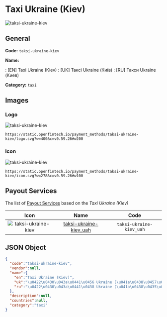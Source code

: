 
# Taxi Ukraine (Kiev) 
![taksi-ukraine-kiev](https://static.openfintech.io/payment_methods/taksi-ukraine-kiev/logo.svg?w=400&c=v0.59.26#w200)  

## General 
**Code:** `taksi-ukraine-kiev` 
 
**Name:** 
 
:	[EN] Taxi Ukraine (Kiev) 
:	[UK] Таксі Ukraine (Київ) 
:	[RU] Такси Ukraine (Киев) 
 
**Category:** `taxi` 
 

## Images 

### Logo 
![taksi-ukraine-kiev](https://static.openfintech.io/payment_methods/taksi-ukraine-kiev/logo.svg?w=400&c=v0.59.26#w200)  

```
https://static.openfintech.io/payment_methods/taksi-ukraine-kiev/logo.svg?w=400&c=v0.59.26#w200
```  

### Icon 
![taksi-ukraine-kiev](https://static.openfintech.io/payment_methods/taksi-ukraine-kiev/icon.svg?w=278&c=v0.59.26#w100)  

```
https://static.openfintech.io/payment_methods/taksi-ukraine-kiev/icon.svg?w=278&c=v0.59.26#w100
```  

## Payout Services 
 
The list of [Payout Services](/payout-services/) based on the _Taxi Ukraine (Kiev)_ 

|Icon|Name|Code| 
|:---:|:---:|:---:| 
|![taksi-ukraine-kiev](https://static.openfintech.io/payout_methods/taksi-ukraine-kiev/icon.png?w=278&c=v0.59.26#w40) |[taksi-ukraine-kiev_uah](/payout-services/taksi-ukraine-kiev_uah/)|`taksi-ukraine-kiev_uah`| 
 

## JSON Object 

```json
{
  "code":"taksi-ukraine-kiev",
  "vendor":null,
  "name":{
    "en":"Taxi Ukraine (Kiev)",
    "uk":"\u0422\u0430\u043a\u0441\u0456 Ukraine (\u041a\u0438\u0457\u0432)",
    "ru":"\u0422\u0430\u043a\u0441\u0438 Ukraine (\u041a\u0438\u0435\u0432)"
  },
  "description":null,
  "countries":null,
  "category":"taxi"
}
```  
